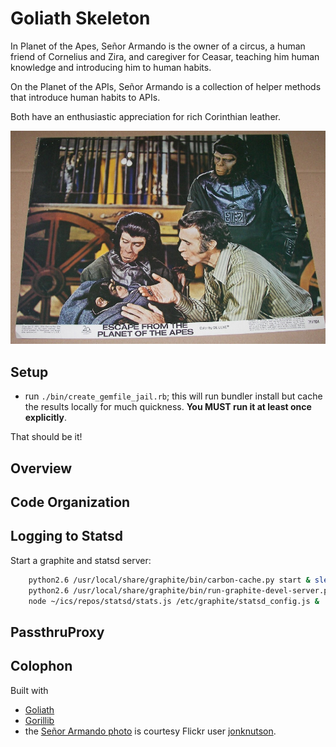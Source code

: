 # Goliath Skeleton

In Planet of the Apes, Señor Armando is the owner of a circus, a human friend of Cornelius and Zira, and caregiver for Ceasar, teaching him human knowledge and introducing him to human habits.

On the Planet of the APIs, Señor Armando is a collection of helper methods that introduce human habits to APIs.

Both have an enthusiastic appreciation for rich Corinthian leather.

![Señor Armando photo](http://github.com/infochimps-labs/senor_armando/raw/master/senor_armando.jpeg)

## Setup

* run `./bin/create_gemfile_jail.rb`; this will run bundler install but cache the results locally for much quickness. **You MUST run it at least once explicitly**.

That should be it!
  
## Overview


## Code Organization

## Logging to Statsd

Start a graphite and statsd server:

```bash
    python2.6 /usr/local/share/graphite/bin/carbon-cache.py start & sleep 1 ;
    python2.6 /usr/local/share/graphite/bin/run-graphite-devel-server.py /usr/local/share/graphite & sleep 2 ;
    node ~/ics/repos/statsd/stats.js /etc/graphite/statsd_config.js &
```

## PassthruProxy

## Colophon

Built with
* [Goliath](http://goliath.io)
* [Gorillib](http://github.com/infochimps-labs/gorillib)
* the [Señor Armando photo](http://www.flickr.com/photos/jonknutson/2176806164/sizes/o/in/photostream/) is courtesy Flickr user [jonknutson](http://www.flickr.com/photos/jonknutson).
